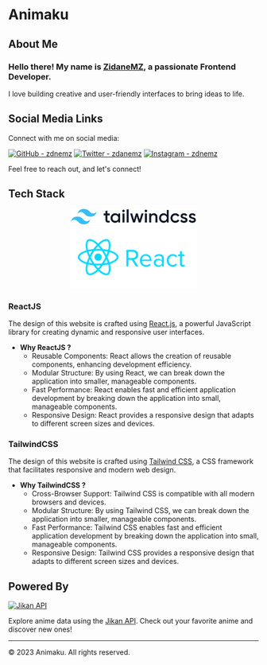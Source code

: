# Animaku

## About Me

### Hello there! My name is [ZidaneMZ](https://github.com/zdnemz), a passionate Frontend Developer.

I love building creative and user-friendly interfaces to bring ideas to life.

## Social Media Links

Connect with me on social media:

[![GitHub - zdnemz](https://img.shields.io/badge/GitHub-%23121011.svg?style=for-the-badge&logo=GitHub&logoColor=white)](https://github.com/zdnemz)
[![Twitter - zdanemz](https://img.shields.io/badge/Twitter-%231DA1F2.svg?style=for-the-badge&logo=Twitter&logoColor=white)](https://twitter.com/zdanemz)
[![Instagram - zdnemz](https://img.shields.io/badge/Instagram-%23E4405F.svg?style=for-the-badge&logo=Instagram&logoColor=white)](https://instagram.com/zdnemz)

Feel free to reach out, and let's connect!

## Tech Stack

<p align="center">
  <a href="https://tailwindcss.com" target="_blank">
    <img alt="Tailwind CSS" src="public/tech/tailwindcss-light.svg" width="50%">
  </a>
  <a href="https://react.dev/" target="_blank">
    <img alt="ReactJS" src="public/tech/reactjs.svg" style="max-width: 50%; width: 60vw;">
  </a>
</p>

### ReactJS

The design of this website is crafted using [React.js](https://reactjs.org/), a powerful JavaScript library for creating dynamic and responsive user interfaces.

- **Why ReactJS ?**
  - Reusable Components: React allows the creation of reusable components, enhancing development efficiency.
  - Modular Structure: By using React, we can break down the application into smaller, manageable components.
  - Fast Performance: React enables fast and efficient application development by breaking down the application into small, manageable components.
  - Responsive Design: React provides a responsive design that adapts to different screen sizes and devices.

### TailwindCSS

The design of this website is crafted using [Tailwind CSS](https://tailwindcss.com/), a CSS framework that facilitates responsive and modern web design.

- **Why TailwindCSS ?**
  - Cross-Browser Support: Tailwind CSS is compatible with all modern browsers and devices.
  - Modular Structure: By using Tailwind CSS, we can break down the application into smaller, manageable components.
  - Fast Performance: Tailwind CSS enables fast and efficient application development by breaking down the application into small, manageable components.
  - Responsive Design: Tailwind CSS provides a responsive design that adapts to different screen sizes and devices.

## Powered By

[![Jikan API](https://img.shields.io/badge/Powered%20By-Jikan%20API-yellow?style=for-the-badge)](https://api.jikan.moe/v4)

Explore anime data using the [Jikan API](https://api.jikan.moe/v4). Check out your favorite anime and discover new ones!


---

&copy; 2023 Animaku. All rights reserved.
